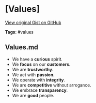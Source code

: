 # [Values] 

[View original Gist on GitHub](https://gist.github.com/Integralist/27e6c7a74957186916d9a0fa0adc697f)

**Tags:** #values

## Values.md

- We have a **curious** spirit.
- We **focus** on our **customers**.
- We are **trustworthy**.
- We act with **passion**.
- We operate with **integrity**.
- We are **competitive** without arrogance.
- We embrace **transparency**.
- We are **good** people.

